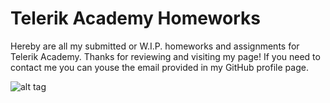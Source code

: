 # Telerik Academy Homeworks
Hereby are all my submitted or W.I.P. homeworks and assignments for Telerik Academy. Thanks for reviewing and visiting my page! 
If you need to contact me you can youse the email provided in my GitHub profile page.



![alt tag](http://velin.wendi101.com/wp-content/uploads/2013/02/blog_image-ninja.jpg)
